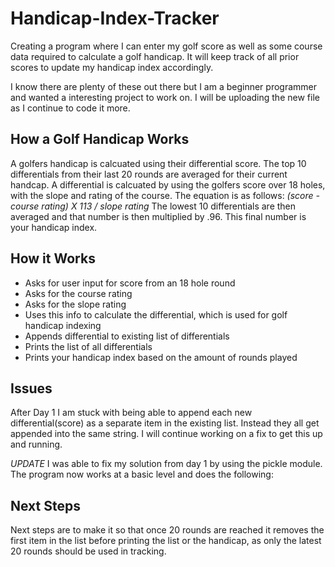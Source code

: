 # Handicap-Index-Tracker
Creating a program where I can enter my golf score as well as some course data required to calculate a golf handicap. It will keep track of all prior scores to update my handicap index accordingly.

I know there are plenty of these out there but I am a beginner programmer and wanted a interesting project to work on. I will be uploading the new file as I continue to code it more.

## How a Golf Handicap Works
A golfers handicap is calcuated using their differential score. The top 10 differentials from their last 20 rounds are averaged for their current handcap. A differential is calcuated by using the golfers score over 18 holes, with the slope and rating of the course. The equation is as follows: _(score - course rating) X 113 / slope rating_
The lowest 10 differentials are then averaged and that number is then multiplied by .96. This final number is your handicap index.

## How it Works
* Asks for user input for score from an 18 hole round
* Asks for the course rating
* Asks for the slope rating
* Uses this info to calculate the differential, which is used for golf handicap indexing
* Appends differential to existing list of differentials
* Prints the list of all differentials
* Prints your handicap index based on the amount of rounds played


## Issues
After Day 1 I am stuck with being able to append each new differential(score) as a separate item in the existing list. Instead they all get appended into the same string. I will continue working on a fix to get this up and running. 

_UPDATE_ I was able to fix my solution from day 1 by using the pickle module. The program now works at a basic level and does the following:

## Next Steps
Next steps are to make it so that once 20 rounds are reached it removes the first item in the list before printing the list or the handicap, as only the latest 20 rounds should be used in tracking. 
